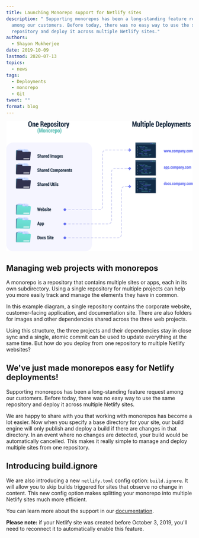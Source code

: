 ```yaml
---
title: Launching Monorepo support for Netlify sites
description: " Supporting monorepos has been a long-standing feature request
  among our customers. Before today, there was no easy way to use the same
  repository and deploy it across multiple Netlify sites."
authors:
  - Shayon Mukherjee
date: 2019-10-09
lastmod: 2020-07-13
topics:
  - news
tags:
  - Deployments
  - monorepo
  - Git
tweet: ""
format: blog
---
```

![Diagram shows how one monorepo can be used to deploy multiple websites or apps](/v3/img/blog/v6_noman-2x.png "Netlify monorepo support diagram")

## Managing web projects with monorepos

A monorepo is a repository that contains multiple sites or apps, each in its own subdirectory. Using a single repository for multiple projects can help you more easily track and manage the elements they have in common.

In this example diagram, a single repository contains the corporate website, customer-facing application, and documentation site. There are also folders for images and other dependencies shared across the three web projects.

Using this structure, the three projects and their dependencies stay in close sync and a single, atomic commit can be used to update everything at the same time. But how do you deploy from one repository to multiple Netlify websites?

## We've just made monorepos easy for Netlify deployments!

Supporting monorepos has been a long-standing feature request among our customers. Before today, there was no easy way to use the same repository and deploy it across multiple Netlify sites.

We are happy to share with you that working with monorepos has become a lot easier. Now when you specify a base directory for your site, our build engine will only publish and deploy a build if there are changes in that directory. In an event where no changes are detected, your build would be automatically cancelled. This makes it really simple to manage and deploy multiple sites from one repository.

## Introducing build.ignore

We are also introducing a new `netlify.toml` config option: `build.ignore`. It will allow you to skip builds triggered for sites that  observe no change in content. This new config option makes splitting your monorepo into multiple Netlify sites much more efficient.

You can learn more about the support in our [documentation](https://docs.netlify.com/configure-builds/common-configurations/monorepos/).

**Please note:** if your Netlify site was created before October 3, 2019, you'll need to reconnect it to automatically enable this feature.
